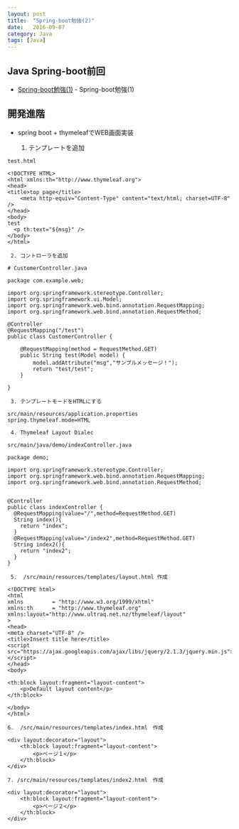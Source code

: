 ```yaml
---
layout: post
title:  "Spring-boot勉強(2)"
date:   2016-09-07
category: Java
tags: [Java]
---
```


## Java Spring-boot前回

- [Spring-boot勉強(1)](https://meihaogit.github.io/java/2016/09/01/Spring-boot.html) - Spring-boot勉強(1)


## 開発進階


- spring boot + thymeleafでWEB画面実装

     1. テンプレートを追加
     
~~~
test.html

<!DOCTYPE HTML>
<html xmlns:th="http://www.thymeleaf.org">
<head>
<title>top page</title>
    <meta http-equiv="Content-Type" content="text/html; charset=UTF-8" />
</head>
<body>
test
  <p th:text="${msg}" /> 
</body>
</html>

~~~
     2. コントローラを追加
     
~~~
# CustomerController.java
     
package com.example.web;

import org.springframework.stereotype.Controller;
import org.springframework.ui.Model;
import org.springframework.web.bind.annotation.RequestMapping;
import org.springframework.web.bind.annotation.RequestMethod;

@Controller
@RequestMapping("/test")
public class CustomerController {

    @RequestMapping(method = RequestMethod.GET)
    public String test(Model model) {
        model.addAttribute("msg","サンプルメッセージ！");
        return "test/test";
    }

}
~~~  
     3. テンプレートモードをHTMLにする
     
~~~  
src/main/resources/application.properties
spring.thymeleaf.mode=HTML

~~~
     4. Thymeleaf Layout Dialec   
     
~~~
src/main/java/demo/indexController.java

package demo;
 
import org.springframework.stereotype.Controller;
import org.springframework.web.bind.annotation.RequestMapping;
import org.springframework.web.bind.annotation.RequestMethod;
 
 
@Controller
public class indexController {
  @RequestMapping(value="/",method=RequestMethod.GET)
  String index(){
    return "index";
  }
  @RequestMapping(value="/index2",method=RequestMethod.GET)
  String index2(){
    return "index2";
  }
}

~~~   
     5.  /src/main/resources/templates/layout.html 作成
      
~~~
<!DOCTYPE html>
<html
xmlns         = "http://www.w3.org/1999/xhtml"
xmlns:th      = "http://www.thymeleaf.org"
xmlns:layout="http://www.ultraq.net.nz/thymeleaf/layout"
>
<head>
<meta charset="UTF-8" />
<title>Insert title here</title>
<script src="https://ajax.googleapis.com/ajax/libs/jquery/2.1.3/jquery.min.js"></script>
</head>
<body>
 
<th:block layout:fragment="layout-content">
    <p>Default layout content</p>
</th:block>
 
</body>
</html>

~~~  
    6.  /src/main/resources/templates/index.html　作成


~~~
<div layout:decorator="layout">
    <th:block layout:fragment="layout-content">
        <p>ページ１</p>
    </th:block>
</div>

~~~  
    7. /src/main/resources/templates/index2.html　作成

~~~   
<div layout:decorator="layout">
    <th:block layout:fragment="layout-content">
        <p>ページ２</p>
    </th:block>
</div>

~~~

